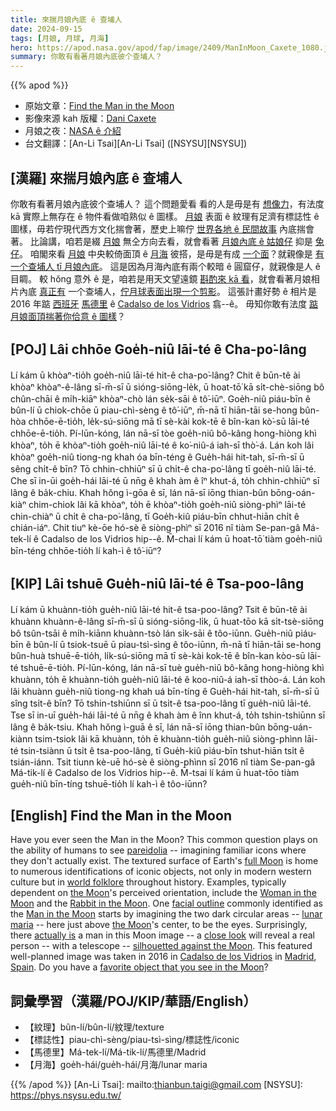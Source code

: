 ```yaml
---
title: 來揣月娘內底 ê 查埔人
date: 2024-09-15
tags: [月娘, 月球, 月海]
hero: https://apod.nasa.gov/apod/fap/image/2409/ManInMoon_Caxete_1080.jpg
summary: 你敢有看著月娘內底彼个查埔人？
---
```


{{% apod %}}

- 原始文章：[Find the Man in the Moon](https://apod.nasa.gov/apod/ap240910.html)
- 影像來源 kah 版權：[Dani Caxete](http://danikxt.com.es/fotografia/blog_y_galeria.html)
- 月娘之夜：[NASA ê 介紹](https://moon.nasa.gov/observe-the-moon-night/)
- 台文翻譯：[An-Li Tsai][An-Li Tsai] ([NSYSU][NSYSU])

## [漢羅] 來揣月娘內底 ê 查埔人
你敢有看著月娘內底彼个查埔人？
這个問題愛看 看的人是毋是有 [想像力][pareidolia]，有法度 kā 實際上無存在 ê 物件看做咱熟似 ê 圖樣。
[月娘][full Moon] 表面 ê 紋理有足濟有標誌性 ê 圖樣，毋若佇現代西方文化揣會著，歷史上嘛佇 [世界各地 ê 民間故事][world folklore] 內底揣會著。
比論講，咱若是綴 [月娘][the Moon 1] 無仝方向去看，就會看著 [月娘內底 ê 姑娘仔][Woman in the Moon] 抑是 [兔仔][Rabbit in the Moon]。
咱閣來看 [月娘][the Moon 2] 中央較倚面頂 ê [月海][lunar maria] 彼搭，是毋是有成 [一个面][facial outline]？就親像是 [有一个查埔人 tī 月娘內底][Man in the Moon]。
這是因為月海內底有兩个較暗 ê 圓窟仔，就親像是人 ê 目睭。
較 hŏng 意外 ê 是，咱若是用天文望遠鏡 [斟酌來 kā 看][close look]，就會看著月娘相片內底 [真正有][actually is] 一个查埔人，[佇月球表面出現一个剪影][silhouetted against the Moon]。
這張計畫好勢 ê 相片是 2016 年踮 [西班牙][Spain] [馬德里][Madrid] ê [Cadalso de los Vidrios][Cadalso de los Vidrios] 翕--ê。
毋知你敢有法度 [踮月娘面頂揣著你佮意 ê 圖樣][favorite object that you see in the Moon]？

## [POJ] Lâi chhōe Goe̍h-niû lāi-té ê Cha-po͘-lâng
Lí kám ū khòaⁿ-tio̍h goe̍h-niû lāi-té hit-ê cha-po͘-lâng?
Chit ê būn-tê ài khòaⁿ khòaⁿ-ê-lâng sī-m̄-sī ū sióng-siōng-le̍k, ū hoat-tō͘ kā si̍t-chè-siōng bô chûn-chāi ê mi̍h-kiāⁿ khòaⁿ-chò lán se̍k-sāi ê tô͘-iūⁿ.
Goe̍h-niû piáu-bīn ê bûn-lí ū chiok-chōe ū piau-chì-sèng ê tô͘-iūⁿ, m̄-nā tī hiān-tāi se-hong bûn-hòa chhōe-ē-tio̍h, le̍k-sú-siōng mā tī sè-kài kok-tē ê bîn-kan kò͘-sū lāi-té chhōe-ē-tio̍h.
Pí-lūn-kóng, lán nā-sī tòe goe̍h-niû bô-kâng hong-hiòng khì khòaⁿ, to̍h ē khòaⁿ-tio̍h goe̍h-niû lāi-té ê ko͘-niû-á iah-sī thò͘-á.
Lán koh lâi khòaⁿ goe̍h-niû tiong-ng khah óa bīn-téng ê Gue̍h-hái hit-tah, sī-m̄-sī ū sêng chi̍t-ê bīn?
Tō chhin-chhiūⁿ sī ū chi̍t-ê cha-po͘-lâng tī goe̍h-niû lāi-té.
Che sī in-ūi goe̍h-hái lāi-té ū nn̄g ê khah àm ê îⁿ khut-á, to̍h chhin-chhiūⁿ sī lâng ê ba̍k-chiu.
Khah hŏng ì-gōa ê sī, lán nā-sī iōng thian-bûn bōng-oán-kiàⁿ chim-chiok lâi kā khòaⁿ, to̍h ē khòaⁿ-tio̍h goe̍h-niû siòng-phìⁿ lāi-té chin-chiàⁿ ū chi̍t ê cha-po͘-lâng, tī Goe̍h-kiû piáu-bīn chhut-hiān chi̍t ê chián-iáⁿ.
Chit tiuⁿ kè-ōe hó-sè ê siòng-phìⁿ sī 2016 nî tiàm Se-pan-gâ Má-tek-lí ê Cadalso de los Vidrios hip--ê.
M̄-chai lí kám ū hoat-tō͘ tiàm goe̍h-niû bīn-téng chhōe-tio̍h lí kah-ì ê tô͘-iūⁿ?

## [KIP] Lâi tshuē Gue̍h-niû lāi-té ê Tsa-poo-lâng
Lí kám ū khuànn-tio̍h gue̍h-niû lāi-té hit-ê tsa-poo-lâng?
Tsit ê būn-tê ài khuànn khuànn-ê-lâng sī-m̄-sī ū sióng-siōng-li̍k, ū huat-tōo kā si̍t-tsè-siōng bô tsûn-tsāi ê mi̍h-kiānn khuànn-tsò lán si̍k-sāi ê tôo-iūnn.
Gue̍h-niû piáu-bīn ê bûn-lí ū tsiok-tsuē ū piau-tsì-sìng ê tôo-iūnn, m̄-nā tī hiān-tāi se-hong bûn-huà tshuē-ē-tio̍h, li̍k-sú-siōng mā tī sè-kài kok-tē ê bîn-kan kòo-sū lāi-té tshuē-ē-tio̍h.
Pí-lūn-kóng, lán nā-sī tuè gue̍h-niû bô-kâng hong-hiòng khì khuànn, to̍h ē khuànn-tio̍h gue̍h-niû lāi-té ê koo-niû-á iah-sī thòo-á.
Lán koh lâi khuànn gue̍h-niû tiong-ng khah uá bīn-tíng ê Gue̍h-hái hit-tah, sī-m̄-sī ū sîng tsi̍t-ê bīn?
Tō tshin-tshiūnn sī ū tsi̍t-ê tsa-poo-lâng tī gue̍h-niû lāi-té.
Tse sī in-uī gue̍h-hái lāi-té ū nn̄g ê khah àm ê înn khut-á, to̍h tshin-tshiūnn sī lâng ê ba̍k-tsiu.
Khah hŏng ì-guā ê sī, lán nā-sī iōng thian-bûn bōng-uán-kiànn tsim-tsiok lâi kā khuànn, to̍h ē khuànn-tio̍h gue̍h-niû siòng-phìnn lāi-té tsin-tsiànn ū tsi̍t ê tsa-poo-lâng, tī Gue̍h-kiû piáu-bīn tshut-hiān tsi̍t ê tsián-iánn.
Tsit tiunn kè-uē hó-sè ê siòng-phìnn sī 2016 nî tiàm Se-pan-gâ Má-tik-lí ê Cadalso de los Vidrios hip--ê.
M̄-tsai lí kám ū huat-tōo tiàm gue̍h-niû bīn-tíng tshuē-tio̍h lí kah-ì ê tôo-iūnn?

## [English] Find the Man in the Moon
Have you ever seen the Man in the Moon?
This common question plays on the ability of humans to see [pareidolia][pareidolia] -- imagining familiar icons where they don't actually exist.
The textured surface of Earth's [full Moon][full Moon] is home to numerous identifications of iconic objects, not only in modern western culture but in [world folklore][world folklore] throughout history.
Examples, typically dependent on [the Moon][the Moon 1]'s perceived orientation, include the [Woman in the Moon][Woman in the Moon] and the [Rabbit in the Moon][Rabbit in the Moon].
One [facial outline][facial outline] commonly identified as the [Man in the Moon][Man in the Moon] starts by imagining the two dark circular areas -- [lunar maria][lunar maria] -- here just above [the Moon][the Moon 2]'s center, to be the eyes.
Surprisingly, there [actually is][actually is] a man in this Moon image -- a [close look][close look] will reveal a real person -- with a telescope -- [silhouetted against the Moon][silhouetted against the Moon].
This featured well-planned image was taken in 2016 in [Cadalso de los Vidrios][Cadalso de los Vidrios] in [Madrid][Madrid], [Spain][Spain].
Do you have a [favorite object that you see in the Moon][favorite object that you see in the Moon]?

## 詞彙學習（漢羅/POJ/KIP/華語/English）
- 【紋理】bûn-lí/bûn-lí/紋理/texture
- 【標誌性】piau-chì-sèng/piau-tsì-sìng/標誌性/iconic
- 【馬德里】Má-tek-lí/Má-tik-lí/馬德里/Madrid
- 【月海】goe̍h-hái/gue̍h-hái/月海/lunar maria

{{% /apod %}}
[An-Li Tsai]: mailto:thianbun.taigi@gmail.com
[NSYSU]: https://phys.nsysu.edu.tw/

[copyright]: https://apod.nasa.gov/apod/fap/lib/about_apod.html#srapply
[License3]: https://creativecommons.org/licenses/by/3.0/
[License2]:https://creativecommons.org/licenses/by-nc-nd/2.0/

[pareidolia]:https://en.wikipedia.org/wiki/Pareidolia
[full Moon]:https://apod.nasa.gov/apod/ap180624.html
[world folklore]:https://en.wikipedia.org/wiki/Moon_rabbit
[the Moon 1]:http://moon.nasa.gov/home.cfm
[Woman in the Moon]:http://theketelsens.blogspot.com/2013/11/lunar-pareidolia-test.html
[Rabbit in the Moon]:https://www.mexicolore.co.uk/aztecs/aztefacts/rabbit-in-the-moon
[facial outline]:https://en.wikipedia.org/wiki/Man_in_the_Moon#/media/File:Man_in_the_Moon_with_key.jpg
[Man in the Moon]:https://en.wikipedia.org/wiki/Man_in_the_Moon
[lunar maria]:https://moon.nasa.gov/observe-the-moon-night/resources/moon-map/
[the Moon 2]:https://en.wikipedia.org/wiki/Moon#/media/File:Moon_names.svg
[actually is]:https://i.pinimg.com/550x/81/21/c0/8121c0291fa14d1fe52b9eb007741cac.jpg
[close look]:https://apod.nasa.gov/apod/ap140113.html
[silhouetted against the Moon]:https://apod.nasa.gov/apod/ap140907.html
[Cadalso de los Vidrios]:https://es.wikipedia.org/wiki/Cadalso_de_los_Vidrios
[Madrid]:https://en.wikipedia.org/wiki/Community_of_Madrid
[Spain]:https://en.wikipedia.org/wiki/Spain
[favorite object that you see in the Moon]:http://asterisk.apod.com/discuss_apod.php?date=220612
